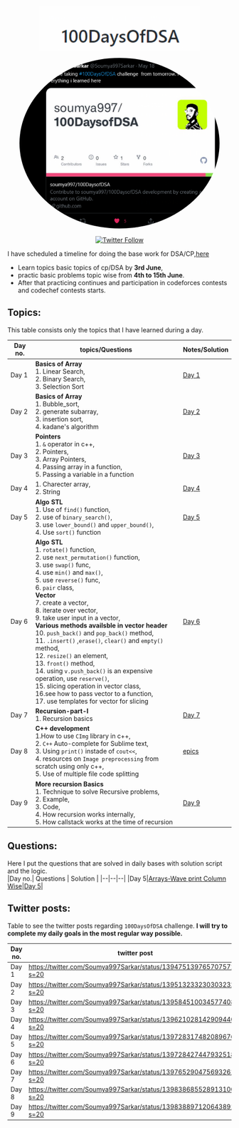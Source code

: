 <p align="center">
    <a href="https://twitter.com/Soumya997Sarkar/status/1394370312486068225?s=20">
        <img src="dsa.png" height="100">
    </a>
</p>


<p align="center">
    <a href="https://twitter.com/Soumya997Sarkar/status/1394370312486068225?s=20">
        <img src="twitter.png" style="border-radius: 50%;";  width="450">
    </a>
</p>

<p align="center">
    <a href="https://twitter.com/Soumya997Sarkar"><img alt="Twitter Follow" src="https://img.shields.io/twitter/follow/Soumya997Sarkar?style=for-the-badge&color=09f&labelColor=black&logo=twitter&label=@Soumya997Sarkar"></a>
</p>

I have scheduled a timeline for doing the base work for DSA/CP,[here]( https://www.notion.so/soumya997/DSA-Targets-2-week-plan-689460d1ba3848b19c000f41d9c29617)
- Learn topics basic topics of cp/DSA by **3rd June**,
- practic basic problems topic wise from **4th to 15th June**.
- After that practicing continues and participation in codeforces contests and codechef contests starts.

## Topics:
This table consists only the topics that I have learned during a day. 

|Day no.| topics/Questions | Notes/Solution |
|--|--|--|
|Day 1|**Basics of Array**<br>1. Linear Search,<br>2. Binary Search,<br>3. Selection Sort|[Day 1](Day_1)|
|Day 2|**Basics of Array**<br>1. Bubble_sort,<br>2. generate subarray,<br>3. insertion sort,<br>4. kadane's algorithm|[Day 2](Day_2)|
|Day 3|**Pointers**<br>1. `&` operator in c++,<br>2. Pointers,<br>3. Array Pointers,<br>4. Passing array in a function,<br>5. Passing a variable in a function|[Day 3](Day_3)|
|Day 4|1. Charecter array,<br>2. String|[Day 4](Day_4)|
|Day 5|**Algo STL**<br>1. Use of `find()` function,<br>2. use of `binary_search()`,<br>3. use `lower_bound()` and `upper_bound()`,<br>4. Use `sort()` function|[Day 5](Day_5)|
|Day 6|**Algo STL**<br>1. `rotate()` function,<br>2. use `next_permutation()` function,<br>3. use `swap()` func,<br>4. use `min()` and `max()`,<br>5. use `reverse()` func,<br>6. `pair` class,<br>**Vector**<br>7. create a vector,<br>8. iterate over vector,<br>9. take user input in a vector,<br>**Various methods availsble in vector header**<br>10. `push_back()` and `pop_back()` method,<br>11. `.insert()` ,`erase()`, `clear()` and `empty()` method,<br>12. `resize()` an element,<br>13. `front()` method,<br>14. using `v.push_back()` is an expensive operation, use `reserve()`,<br>15. slicing operation in vector class,<br>16.see how to pass vector to a function,<br>17. use templates for vector for slicing|[Day 6](Day_6)|
|Day 7|**Recursion-part-I**<br>1. Recursion basics|[Day 7](Day_7)|
|Day 8|**C++ development**<br>1.How to use `CImg` library in c++,<br>2.  `C++` Auto-complete for Sublime text,<br>3. Using `print()` instade of `cout<<`,<br>4. resources on `Image preprocessing` from scratch using only c++,<br>5. Use of multiple file code splitting|[epics](epics)|
|Day 9|**More recursion Basics**<br>1. Technique to solve Recursive problems,<br>2. Example,<br>3. Code,<br>4. How recursion works internally,<br>5. How callstack works at the time of recursion|[Day 9](Day_8)|


## Questions:
Here I put the questions that are solved in daily bases with solution script and the logic.  
|Day no.| Questions | Solution |
|--|--|--|
|Day 5|[Arrays-Wave print Column Wise](Day_5/PROBLEMS.md)|[Day 5](Day_5/wave.cpp)|


## Twitter posts:
Table to see the twitter posts regarding `100DaysOfDSA` challenge. **I will try to complete my daily goals in the most regular way possible.**

|Day no.| twitter post | date(21) |
|--|--|--|
|Day 1|https://twitter.com/Soumya997Sarkar/status/1394751397657075715?s=20|May 19|
|Day 2|https://twitter.com/Soumya997Sarkar/status/1395132332303032320?s=20|May 20|
|Day 3|https://twitter.com/Soumya997Sarkar/status/1395845100345774082?s=20|May 22|
|Day 4|https://twitter.com/Soumya997Sarkar/status/1396210281429094402?s=20|May 23|
|Day 5|https://twitter.com/Soumya997Sarkar/status/1397283174820896769?s=20|May 25|
|Day 6|https://twitter.com/Soumya997Sarkar/status/1397284274479325185?s=20|May 25|
|Day 7|https://twitter.com/Soumya997Sarkar/status/1397652904756932613?s=20|May 27|
|Day 8|https://twitter.com/Soumya997Sarkar/status/1398386855289131009?s=20|May 29|
|Day 9|https://twitter.com/Soumya997Sarkar/status/1398388971206438914?s=20|May 29|




